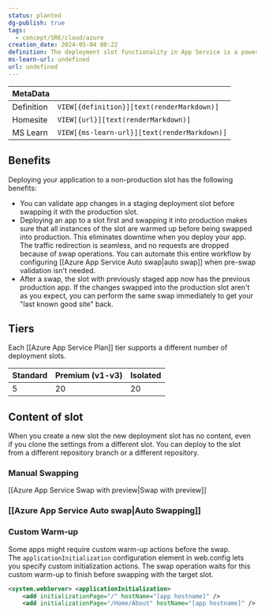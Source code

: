 ```yaml
---
status: planted
dg-publish: true
tags:
  - concept/SRE/cloud/azure
creation_date: 2024-05-04 00:22
definition: The deployment slot functionality in App Service is a powerful tool that enables you to preview, manage, test, and deploy your different development environments.
ms-learn-url: undefined
url: undefined
---
```

| MetaData   |                                              |
| ---------- | -------------------------------------------- |
| Definition | `VIEW[{definition}][text(renderMarkdown)]`   |
| Homesite   | `VIEW[{url}][text(renderMarkdown)]`          |
| MS Learn   | `VIEW[{ms-learn-url}][text(renderMarkdown)]` |
## Benefits

Deploying your application to a non-production slot has the following benefits:

- You can validate app changes in a staging deployment slot before swapping it with the production slot.
- Deploying an app to a slot first and swapping it into production makes sure that all instances of the slot are warmed up before being swapped into production. This eliminates downtime when you deploy your app. The traffic redirection is seamless, and no requests are dropped because of swap operations. You can automate this entire workflow by configuring [[Azure App Service Auto swap|auto swap]] when pre-swap validation isn't needed.
- After a swap, the slot with previously staged app now has the previous production app. If the changes swapped into the production slot aren't as you expect, you can perform the same swap immediately to get your "last known good site" back.

## Tiers

Each [[Azure App Service Plan]] tier supports a different number of deployment slots.

| Standard | Premium (v1-v3) | Isolated |
| -------- | --------------- | -------- |
| 5        | 20              | 20       |

## Content of slot

When you create a new slot the new deployment slot has no content, even if you clone the settings from a different slot.
You can deploy to the slot from a different repository branch or a different repository.

### Manual Swapping

[[Azure App Service Swap with preview|Swap with preview]]


### [[Azure App Service Auto swap|Auto Swapping]]

### Custom Warm-up

Some apps might require custom warm-up actions before the swap. The `applicationInitialization` configuration element in web.config lets you specify custom initialization actions. The swap operation waits for this custom warm-up to finish before swapping with the target slot.

```xml
<system.webServer> <applicationInitialization> 
	<add initializationPage="/" hostName="[app hostname]" /> 
	<add initializationPage="/Home/About" hostName="[app hostname]" /> </applicationInitialization> </system.webServer>
```

